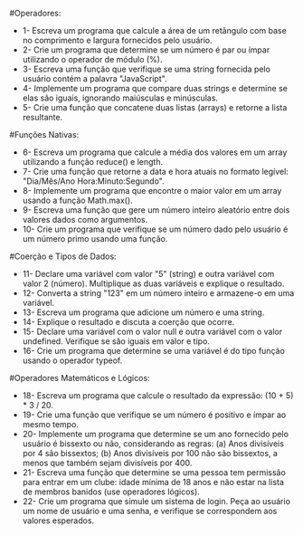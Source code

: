 #Operadores:

* 1- Escreva um programa que calcule a área de um retângulo com base no comprimento e largura fornecidos pelo usuário.
* 2- Crie um programa que determine se um número é par ou ímpar utilizando o operador de módulo (%).
* 3- Escreva uma função que verifique se uma string fornecida pelo usuário contém a palavra "JavaScript".
* 4- Implemente um programa que compare duas strings e determine se elas são iguais, ignorando maiúsculas e minúsculas.
* 5- Crie uma função que concatene duas listas (arrays) e retorne a lista resultante.

#Funções Nativas:

* 6- Escreva um programa que calcule a média dos valores em um array utilizando a função reduce() e length.
* 7- Crie uma função que retorne a data e hora atuais no formato legível: "Dia/Mês/Ano Hora:Minuto:Segundo".
* 8- Implemente um programa que encontre o maior valor em um array usando a função Math.max().
* 9- Escreva uma função que gere um número inteiro aleatório entre dois valores dados como argumentos.
* 10- Crie um programa que verifique se um número dado pelo usuário é um número primo usando uma função.

#Coerção e Tipos de Dados:

* 11- Declare uma variável com valor "5" (string) e outra variável com valor 2 (número). Multiplique as duas variáveis e explique o resultado.
* 12- Converta a string "123" em um número inteiro e armazene-o em uma variável.
* 13- Escreva um programa que adicione um número e uma string. 
* 14- Explique o resultado e discuta a coerção que ocorre.
* 15- Declare uma variável com o valor null e outra variável com o valor undefined. Verifique se são iguais em valor e tipo.
* 16- Crie um programa que determine se uma variável é do tipo função usando o operador typeof.

#Operadores Matemáticos e Lógicos:

* 18- Escreva um programa que calcule o resultado da expressão: (10 + 5) * 3 / 20.
* 19- Crie uma função que verifique se um número é positivo e ímpar ao mesmo tempo.
* 20- Implemente um programa que determine se um ano fornecido pelo usuário é bissexto ou não, considerando as regras: (a) Anos divisíveis por 4 são bissextos; (b) Anos divisíveis por 100 não são bissextos, a menos que também sejam divisíveis por 400.
* 21- Escreva uma função que determine se uma pessoa tem permissão para entrar em um clube: idade mínima de 18 anos e não estar na lista de membros banidos (use operadores lógicos).
* 22- Crie um programa que simule um sistema de login. Peça ao usuário um nome de usuário e uma senha, e verifique se correspondem aos valores esperados.
